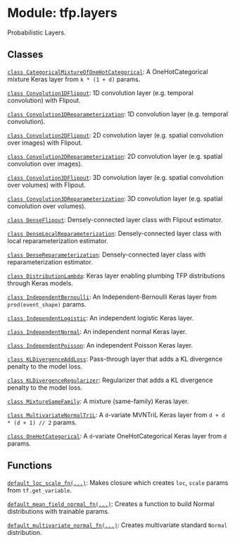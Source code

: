 <div itemscope itemtype="http://developers.google.com/ReferenceObject">
<meta itemprop="name" content="tfp.layers" />
<meta itemprop="path" content="Stable" />
</div>

# Module: tfp.layers

Probabilistic Layers.

## Classes

[`class CategoricalMixtureOfOneHotCategorical`](../tfp/layers/CategoricalMixtureOfOneHotCategorical.md): A OneHotCategorical mixture Keras layer from `k * (1 + d)` params.

[`class Convolution1DFlipout`](../tfp/layers/Convolution1DFlipout.md): 1D convolution layer (e.g. temporal convolution) with Flipout.

[`class Convolution1DReparameterization`](../tfp/layers/Convolution1DReparameterization.md): 1D convolution layer (e.g. temporal convolution).

[`class Convolution2DFlipout`](../tfp/layers/Convolution2DFlipout.md): 2D convolution layer (e.g. spatial convolution over images) with Flipout.

[`class Convolution2DReparameterization`](../tfp/layers/Convolution2DReparameterization.md): 2D convolution layer (e.g. spatial convolution over images).

[`class Convolution3DFlipout`](../tfp/layers/Convolution3DFlipout.md): 3D convolution layer (e.g. spatial convolution over volumes) with Flipout.

[`class Convolution3DReparameterization`](../tfp/layers/Convolution3DReparameterization.md): 3D convolution layer (e.g. spatial convolution over volumes).

[`class DenseFlipout`](../tfp/layers/DenseFlipout.md): Densely-connected layer class with Flipout estimator.

[`class DenseLocalReparameterization`](../tfp/layers/DenseLocalReparameterization.md): Densely-connected layer class with local reparameterization estimator.

[`class DenseReparameterization`](../tfp/layers/DenseReparameterization.md): Densely-connected layer class with reparameterization estimator.

[`class DistributionLambda`](../tfp/layers/DistributionLambda.md): Keras layer enabling plumbing TFP distributions through Keras models.

[`class IndependentBernoulli`](../tfp/layers/IndependentBernoulli.md): An Independent-Bernoulli Keras layer from `prod(event_shape)` params.

[`class IndependentLogistic`](../tfp/layers/IndependentLogistic.md): An independent logistic Keras layer.

[`class IndependentNormal`](../tfp/layers/IndependentNormal.md): An independent normal Keras layer.

[`class IndependentPoisson`](../tfp/layers/IndependentPoisson.md): An independent Poisson Keras layer.

[`class KLDivergenceAddLoss`](../tfp/layers/KLDivergenceAddLoss.md): Pass-through layer that adds a KL divergence penalty to the model loss.

[`class KLDivergenceRegularizer`](../tfp/layers/KLDivergenceRegularizer.md): Regularizer that adds a KL divergence penalty to the model loss.

[`class MixtureSameFamily`](../tfp/layers/MixtureSameFamily.md): A mixture (same-family) Keras layer.

[`class MultivariateNormalTriL`](../tfp/layers/MultivariateNormalTriL.md): A `d`-variate MVNTriL Keras layer from `d + d * (d + 1) // 2` params.

[`class OneHotCategorical`](../tfp/layers/OneHotCategorical.md): A `d`-variate OneHotCategorical Keras layer from `d` params.

## Functions

[`default_loc_scale_fn(...)`](../tfp/layers/default_loc_scale_fn.md): Makes closure which creates `loc`, `scale` params from `tf.get_variable`.

[`default_mean_field_normal_fn(...)`](../tfp/layers/default_mean_field_normal_fn.md): Creates a function to build Normal distributions with trainable params.

[`default_multivariate_normal_fn(...)`](../tfp/layers/default_multivariate_normal_fn.md): Creates multivariate standard `Normal` distribution.

